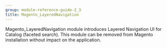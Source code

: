 ```yaml
---
group: module-reference-guide-2_3
title: Magento_LayeredNavigation
---
```


Magento_LayeredNavigation module introduces Layered Navigation UI for Catalog (faceted search).
This module can be removed from Magento installation without impact on the application.


